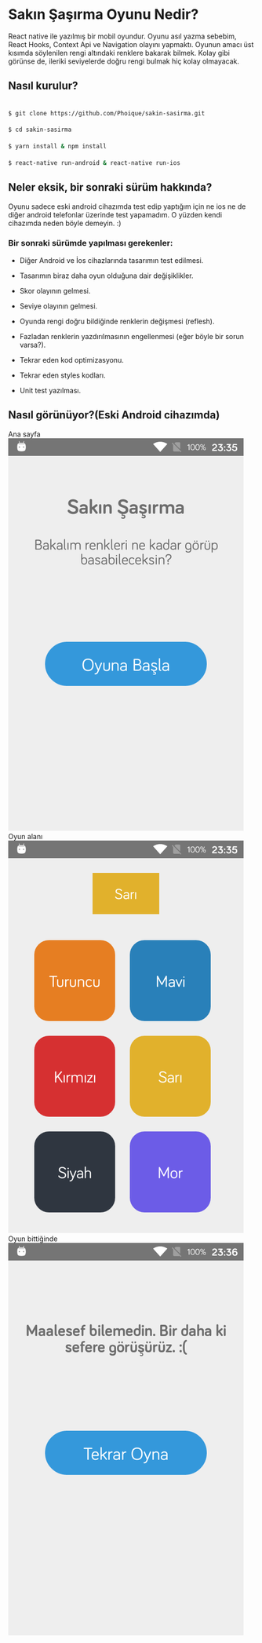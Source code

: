 # Sakın Şaşırma Oyunu Nedir?

React native ile yazılmış bir mobil oyundur. Oyunu asıl yazma sebebim, React Hooks, Context Api ve Navigation olayını yapmaktı. Oyunun amacı üst kısımda söylenilen rengi altındaki renklere bakarak bilmek. Kolay gibi görünse de, ileriki seviyelerde doğru rengi bulmak hiç kolay olmayacak.

  

## Nasıl kurulur?

```sh

$ git clone https://github.com/Phoique/sakin-sasirma.git

$ cd sakin-sasirma

$ yarn install & npm install

$ react-native run-android & react-native run-ios

```

## Neler eksik, bir sonraki sürüm hakkında?

Oyunu sadece eski android cihazımda test edip yaptığım için ne ios ne de diğer android telefonlar üzerinde test yapamadım. O yüzden kendi cihazımda neden böyle demeyin. :)

  

### Bir sonraki sürümde yapılması gerekenler:

- Diğer Android ve İos cihazlarında tasarımın test edilmesi.

- Tasarımın biraz daha oyun olduğuna dair değişiklikler.

- Skor olayının gelmesi.

- Seviye olayının gelmesi.

- Oyunda rengi doğru bildiğinde renklerin değişmesi (reflesh).

- Fazladan renklerin yazdırılmasının engellenmesi (eğer böyle bir sorun varsa?).

- Tekrar eden kod optimizasyonu.

- Tekrar eden styles kodları.

- Unit test yazılması.

  

## Nasıl görünüyor?(Eski Android cihazımda)

Ana sayfa
![Ana sayfa](./src/images/home.png)
Oyun alanı
![Oyun alanı](./src/images/game.png)
Oyun bittiğinde
![Oyun bittiğinde](./src/images/endgame.png)
